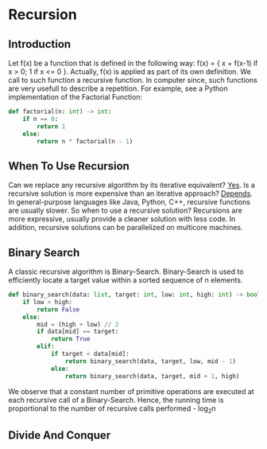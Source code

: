 # Recursion

## Introduction
Let f(x) be a function that is defined in the following way: f(x) = { x + f(x-1) if x > 0; 1 if x <= 0 }. Actually, f(x) is applied as part of its own definition. We call to such function a recursive function. In computer since, such functions are very usefull to describe a repetition. For example, see a Python implementation of the Factorial Function:

```python
def factorial(n: int) -> int:
    if n == 0:
        return 1
    else:
        return n * factorial(n - 1)
```

## When To Use Recursion
Can we replace any recursive algorithm by its iterative equivalent? [Yes](https://stackoverflow.com/questions/931762/can-every-recursion-be-converted-into-iteration). Is a recursive solution is more expensive than an iterative approach? [Depends](https://www.quora.com/Is-recursion-faster-than-loops). In general-purpose languages like Java, Python, C++, recursive functions are usually slower. So when to use a recursive solution? Recursions are more expressive, usually provide a cleaner solution with less code. In addition, recursive solutions can be parallelized on multicore machines.   

## Binary Search
A classic recursive algorithm is Binary-Search. Binary-Search is used to efficiently locate a target value within a sorted sequence of n elements.
```python
def binary_search(data: list, target: int, low: int, high: int) -> bool:
    if low > high:
        return False
    else:
        mid = (high + low) // 2
        if data[mid] == target:
            return True
        elif:
            if target < data[mid]:
                return binary_search(data, target, low, mid - 1)
            else:
                return binary_search(data, target, mid + 1, high)

```
We observe that a constant number of primitive operations are executed at each recursive call of a Binary-Search. Hence, the running time is proportional to the number of recursive calls performed - log<sub>2</sub>n

## Divide And Conquer

